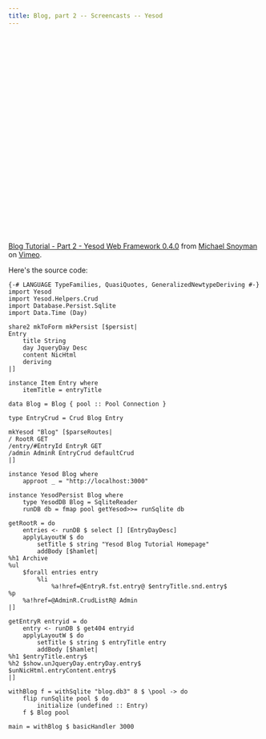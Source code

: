 ```yaml
---
title: Blog, part 2 -- Screencasts -- Yesod
---
```

<object width="600" height="400"><param name="allowfullscreen" value="true" /><param name="allowscriptaccess" value="always" /><param name="movie" value="http://vimeo.com/moogaloop.swf?clip_id=13353654&amp;server=vimeo.com&amp;show_title=1&amp;show_byline=1&amp;show_portrait=0&amp;color=00ADEF&amp;fullscreen=1" /><embed src="http://vimeo.com/moogaloop.swf?clip_id=13353654&amp;server=vimeo.com&amp;show_title=1&amp;show_byline=1&amp;show_portrait=0&amp;color=00ADEF&amp;fullscreen=1" type="application/x-shockwave-flash" allowfullscreen="true" allowscriptaccess="always" width="600" height="400"></embed></object><p><a href="http://vimeo.com/13353654">Blog Tutorial - Part 2 - Yesod Web Framework 0.4.0</a> from <a href="http://vimeo.com/user1975429">Michael Snoyman</a> on <a href="http://vimeo.com">Vimeo</a>.</p>

Here's the source code:

    {-# LANGUAGE TypeFamilies, QuasiQuotes, GeneralizedNewtypeDeriving #-}
    import Yesod
    import Yesod.Helpers.Crud
    import Database.Persist.Sqlite
    import Data.Time (Day)
    
    share2 mkToForm mkPersist [$persist|
    Entry
        title String
        day JqueryDay Desc
        content NicHtml
        deriving
    |]
    
    instance Item Entry where
        itemTitle = entryTitle
    
    data Blog = Blog { pool :: Pool Connection }
    
    type EntryCrud = Crud Blog Entry
    
    mkYesod "Blog" [$parseRoutes|
    / RootR GET
    /entry/#EntryId EntryR GET
    /admin AdminR EntryCrud defaultCrud
    |]
    
    instance Yesod Blog where
        approot _ = "http://localhost:3000"
    
    instance YesodPersist Blog where
        type YesodDB Blog = SqliteReader
        runDB db = fmap pool getYesod>>= runSqlite db
    
    getRootR = do
        entries <- runDB $ select [] [EntryDayDesc]
        applyLayoutW $ do
            setTitle $ string "Yesod Blog Tutorial Homepage"
            addBody [$hamlet|
    %h1 Archive
    %ul
        $forall entries entry
            %li
                %a!href=@EntryR.fst.entry@ $entryTitle.snd.entry$
    %p
        %a!href=@AdminR.CrudListR@ Admin
    |]
    
    getEntryR entryid = do
        entry <- runDB $ get404 entryid
        applyLayoutW $ do
            setTitle $ string $ entryTitle entry
            addBody [$hamlet|
    %h1 $entryTitle.entry$
    %h2 $show.unJqueryDay.entryDay.entry$
    $unNicHtml.entryContent.entry$
    |]
    
    withBlog f = withSqlite "blog.db3" 8 $ \pool -> do
        flip runSqlite pool $ do
            initialize (undefined :: Entry)
        f $ Blog pool
    
    main = withBlog $ basicHandler 3000
